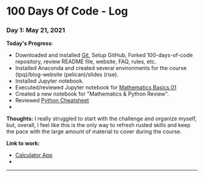 # 100 Days Of Code - Log

### Day 1: May 21, 2021

**Today's Progress**:
- Downloaded and installed [Git](https://git-scm.com/downloads), Setup GitHub, Forked 100-days-of-code repository, review README file, website, FAQ, rules, etc.
- Installed Anaconda and created several environments for the course (tpq)/blog-website (pelican)/slides (rise).
- Installed Jupyter notebook.
- Executed/reviewed Jupyter notebook for [Mathematics Basics 01](https://base.pqp.io/base/po/get_training_html?tr_id=137)
- Created a new notebook for "Mathematics & Python Review".
- Reviewed [Python Cheatsheet](https://www.pythoncheatsheet.org/)
-

**Thoughts:** I really struggled to start with the challenge and organize myself, but, overall, I feel like this is the only way to refresh rusted skills and keep the pace with the large amount of material to cover during the course.

**Link to work:**
- [Calculator App](http://www.example.com)
- 


---

<!-- ### Day 2: May 22, 2021

**Today's Progress**: Fixed CSS, worked on canvas functionality for the app.

**Thoughts**: I really struggled with CSS, but, overall, I feel like I am slowly getting better at it. Canvas is still new for me, but I managed to figure out some basic functionality.

**Link(s) to work**: [Calculator App](http://www.example.com) -->


<!-- ### Day 3: May 23, 2021

**Today's Progress**: I've gone through many exercises on FreeCodeCamp.

**Thoughts** I've recently started coding, and it's a great feeling when I finally solve an algorithm challenge after a lot of attempts and hours spent.

**Link(s) to work**
1. [Find the Longest Word in a String](https://www.freecodecamp.com/challenges/find-the-longest-word-in-a-string)
2. [Title Case a Sentence](https://www.freecodecamp.com/challenges/title-case-a-sentence) -->

<!-- ### Day 4: May 24, 2021


**Today's Progress**: Fixed CSS, worked on canvas functionality for the app.

**Thoughts**: I really struggled with CSS, but, overall, I feel like I am slowly getting better at it. Canvas is still new for me, but I managed to figure out some basic functionality.

**Link(s) to work**: [Calculator App](http://www.example.com) -->


<!-- ### Day 5: May 25, 2021

**Today's Progress**: I've gone through many exercises on FreeCodeCamp.

**Thoughts** I've recently started coding, and it's a great feeling when I finally solve an algorithm challenge after a lot of attempts and hours spent.

**Link(s) to work**
1. [Find the Longest Word in a String](https://www.freecodecamp.com/challenges/find-the-longest-word-in-a-string)
2. [Title Case a Sentence](https://www.freecodecamp.com/challenges/title-case-a-sentence) -->